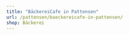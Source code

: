 ```yaml
---
title: "BäckereiCafe in Pattensen"
url: /pattensen/baeckereicafe-in-pattensen/
shop: Bäckerei
---
```

